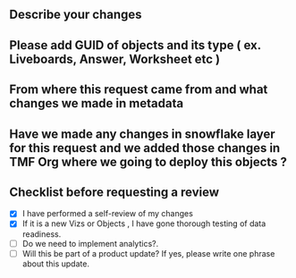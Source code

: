 ## Describe your changes 

## Please add GUID of objects and its type ( ex. Liveboards, Answer, Worksheet etc ) 

## From where this request came from and what changes we made in metadata

## Have we made any changes in snowflake layer for this request and we added those changes in TMF Org where we going to deploy this objects ?

## Checklist before requesting a review
- [x] I have performed a self-review of my changes
- [x] If it is a new Vizs or Objects , I have gone thorough testing of data readiness.
- [ ] Do we need to implement analytics?.
- [ ] Will this be part of a product update? If yes, please write one phrase about this update.
